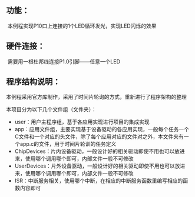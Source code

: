 ## 功能：

​	本例程实现P10口上连接的1个LED循环发光，实现LED闪烁的效果

## 硬件连接：

​	需要用一根杜邦线连接P1.0引脚——任意一个LED

## 程序结构说明：

本例程采用官方库制作，采用了时间片轮询的方式，重新进行了程序架构的整理

本项目分为以下几个文件组（文件夹）：

- user：用户主程序组，基于各应用实现进行项目的集成实现
- app：应用文件组，主要实现基于设备驱动的各应用实现，一般每个任务一个C文件和一个对应的头文件，除了每个应用对应的文件对之外，本文件夹有一个app.c的文件，用于时间片轮训的任务定义
- ChipDevices：片内设备驱动，一般设计好的相关驱动即使不用也可以放进来，使用哪个调用哪个即可，内部文件一般不可修改
- UserDevices：片外设备驱动，一般设计好的相关驱动即使不用也可以放进来，使用哪个调用哪个即可，内部文件一般不可修改
- ISR：中断服务相关，使用哪个中断，在相应的中断服务函数里编写相应的函数内容即可



